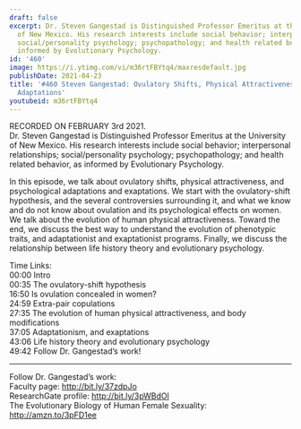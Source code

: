 ```yaml
---
draft: false
excerpt: Dr. Steven Gangestad is Distinguished Professor Emeritus at the University
  of New Mexico. His research interests include social behavior; interpersonal relationships;
  social/personality psychology; psychopathology; and health related behavior, as
  informed by Evolutionary Psychology.
id: '460'
image: https://i.ytimg.com/vi/m36rtFBYtq4/maxresdefault.jpg
publishDate: 2021-04-23
title: '#460 Steven Gangestad: Ovulatory Shifts, Physical Attractiveness, and Psychological
  Adaptations'
youtubeid: m36rtFBYtq4
---
```

<div class="timelinks">

RECORDED ON FEBRUARY 3rd 2021.  
Dr. Steven Gangestad is Distinguished Professor Emeritus at the University of New Mexico. His research interests include social behavior; interpersonal relationships; social/personality psychology; psychopathology; and health related behavior, as informed by Evolutionary Psychology.

In this episode, we talk about ovulatory shifts, physical attractiveness, and psychological adaptations and exaptations. We start with the ovulatory-shift hypothesis, and the several controversies surrounding it, and what we know and do not know about ovulation and its psychological effects on women. We talk about the evolution of human physical attractiveness. Toward the end, we discuss the best way to understand the evolution of phenotypic traits, and adaptationist and exaptationist programs. Finally, we discuss the relationship between life history theory and evolutionary psychology.

Time Links:  
<time>00:00</time> Intro  
<time>00:35</time> The ovulatory-shift hypothesis  
<time>16:50</time> Is ovulation concealed in women?  
<time>24:59</time> Extra-pair copulations  
<time>27:35</time> The evolution of human physical attractiveness, and body modifications  
<time>37:05</time> Adaptationism, and exaptations  
<time>43:06</time> Life history theory and evolutionary psychology  
<time>49:42</time> Follow Dr. Gangestad’s work!

---

Follow Dr. Gangestad’s work:  
Faculty page: http://bit.ly/37zdpJo  
ResearchGate profile: http://bit.ly/3pWBdOl  
The Evolutionary Biology of Human Female Sexuality: http://amzn.to/3pFD1ee
</div>

